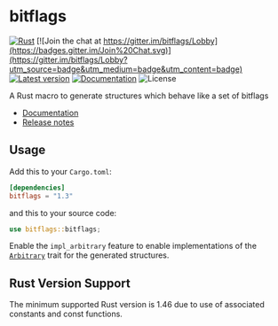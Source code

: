 bitflags
========

[![Rust](https://github.com/bitflags/bitflags/workflows/Rust/badge.svg)](https://github.com/bitflags/bitflags/actions)
[![Join the chat at https://gitter.im/bitflags/Lobby](https://badges.gitter.im/Join%20Chat.svg)](https://gitter.im/bitflags/Lobby?utm_source=badge&utm_medium=badge&utm_content=badge)
[![Latest version](https://img.shields.io/crates/v/bitflags.svg)](https://crates.io/crates/bitflags)
[![Documentation](https://docs.rs/bitflags/badge.svg)](https://docs.rs/bitflags)
![License](https://img.shields.io/crates/l/bitflags.svg)

A Rust macro to generate structures which behave like a set of bitflags

- [Documentation](https://docs.rs/bitflags)
- [Release notes](https://github.com/bitflags/bitflags/releases)

## Usage

Add this to your `Cargo.toml`:

```toml
[dependencies]
bitflags = "1.3"
```

and this to your source code:

```rust
use bitflags::bitflags;
```

Enable the `impl_arbitrary` feature to enable implementations of the
[`Arbitrary`] trait for the generated structures.

[`Arbitrary`]: https://docs.rs/arbitrary/1.0.1/arbitrary/trait.Arbitrary.html

## Rust Version Support

The minimum supported Rust version is 1.46 due to use of associated constants and const functions.
